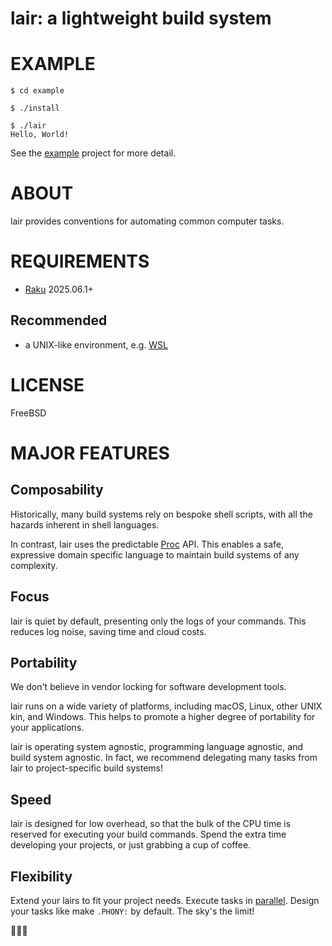 # lair: a lightweight build system

# EXAMPLE

```console
$ cd example

$ ./install

$ ./lair
Hello, World!
```

See the [example](example) project for more detail.

# ABOUT

lair provides conventions for automating common computer tasks.

# REQUIREMENTS

* [Raku](https://raku.org/) 2025.06.1+

## Recommended

* a UNIX-like environment, e.g. [WSL](https://learn.microsoft.com/en-us/windows/wsl/)

# LICENSE

FreeBSD

# MAJOR FEATURES

## Composability

Historically, many build systems rely on bespoke shell scripts, with all the hazards inherent in shell languages.

In contrast, lair uses the predictable [Proc](https://docs.raku.org/type/Proc) API. This enables a safe, expressive domain specific language to maintain build systems of any complexity.

## Focus

lair is quiet by default, presenting only the logs of your commands. This reduces log noise, saving time and cloud costs.

## Portability

We don't believe in vendor locking for software development tools.

lair runs on a wide variety of platforms, including macOS, Linux, other UNIX kin, and Windows. This helps to promote a higher degree of portability for your applications.

lair is operating system agnostic, programming language agnostic, and build system agnostic. In fact, we recommend delegating many tasks from lair to project-specific build systems!

## Speed

lair is designed for low overhead, so that the bulk of the CPU time is reserved for executing your build commands. Spend the extra time developing your projects, or just grabbing a cup of coffee.

## Flexibility

Extend your lairs to fit your project needs. Execute tasks in [parallel](https://docs.raku.org/language/concurrency). Design your tasks like make `.PHONY:` by default. The sky's the limit!

🦋🦋🦋
